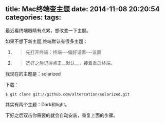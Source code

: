 title: Mac终端变主题
date: 2014-11-08 20:20:54
categories:
tags:
---
最近看终端眼睛有点累，想改变一下主题。

如果不想下新主题,终端默认有很多主题：

1. >先打开终端：终端---偏好设置---设置

2. >选好之后记得点击__默认__，接着重启终端。

我现在的主题是：solarized

下载：

	$ git clone git://github.com/altercation/solarized.git

其实有两个主题：Dark和light。

下好之后双击你需要的就会自动安装，重复上面的步骤。